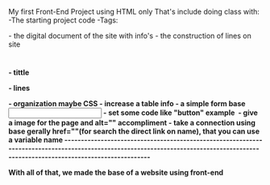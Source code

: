 My first Front-End Project using HTML only
That's include doing class with:
-The starting project code
-Tags: 
<head> - the digital document of the site with info's
<body> - the construction of lines on site
<h1> <h2> <h3> <h4> - tittle
<span> <p> - lines
<div> - organization maybe CSS
<table> - increase a table info
<form> - a simple form base
<input> - set some code like "button" example
<img> - give a image for the page and alt="" accompliment
<a> - take a connection using base gerally href=""(for search the direct link on name), that you can use a variable name
-----------------------------------------------------------------------------------------------------------------------------------------------------------------------------------
    
With all of that, we made the base of a website using front-end

